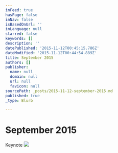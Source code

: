 ```yaml
---
inFeed: true
hasPage: false
inNav: false
isBasedOnUrl: ''
inLanguage: null
starred: false
keywords: []
description: ''
datePublished: '2015-11-12T00:45:15.786Z'
dateModified: '2015-11-12T00:44:54.889Z'
title: September 2015
authors: []
publisher:
  name: null
  domain: null
  url: null
  favicon: null
sourcePath: _posts/2015-11-12-september-2015.md
published: true
_type: Blurb

---
```

# September 2015

Keynote
![](https://the-grid-user-content.s3-us-west-2.amazonaws.com/41f119bf-2732-43bc-9aa5-fbb847b9d357.jpg)